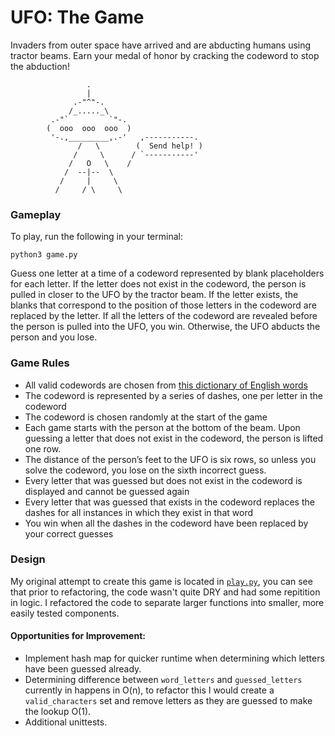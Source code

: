 # UFO: The Game

Invaders from outer space have arrived and are abducting humans using tractor beams. Earn your medal of honor by cracking the codeword to stop the abduction!

```
                 .
                 |
              .-"^"-.
             /_....._\
         .-"`         `"-.
        (  ooo  ooo  ooo  )
         '-.,_________,.-'   ,-----------.
               /   \        (  Send help! )
              /     \      / `-----------'
             /   O   \    /
            /  --|--  \
           /     |     \
          /     / \     \

```

### Gameplay

To play, run the following in your terminal:
```
python3 game.py
```

Guess one letter at a time of a codeword represented by blank placeholders for each letter. If the letter does not exist in the codeword, the person is pulled in closer to the UFO by the tractor beam. If the letter exists, the blanks that correspond to the position of those letters in the codeword are replaced by the letter. If all the letters of the codeword are revealed before the person is pulled into the UFO, you win. Otherwise, the UFO abducts the person and you lose.

### Game Rules

- All valid codewords are chosen from [this dictionary of English words](https://github.com/Codecademy/internship-code-challenge/blob/master/backend/data/nouns.txt)
- The codeword is represented by a series of dashes, one per letter in the codeword
- The codeword is chosen randomly at the start of the game
- Each game starts with the person at the bottom of the beam. Upon guessing a letter that does not exist in the codeword, the person is lifted one row.
- The distance of the person’s feet to the UFO is six rows, so unless you solve the codeword, you lose on the sixth incorrect guess.
- Every letter that was guessed but does not exist in the codeword is displayed and cannot be guessed again
- Every letter that was guessed that exists in the codeword replaces the dashes for all instances in which they exist in that word
- You win when all the dashes in the codeword have been replaced by your correct guesses


### Design

My original attempt to create this game is located in [`play.py`](https://github.com/yvonneyeh/ufo-hangman/blob/main/play.py), you can see that prior to refactoring, the code wasn't quite DRY and had some repitition in logic. I refactored the code to separate larger functions into smaller, more easily tested components.

#### Opportunities for Improvement:
- Implement hash map for quicker runtime when determining which letters have been guessed already.
- Determining difference between `word_letters` and `guessed_letters` currently in happens in O(n), to refactor this I would create a `valid_characters` set and remove letters as they are guessed to make the lookup O(1).
- Additional unittests.
